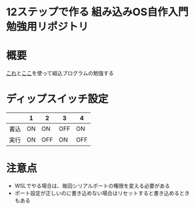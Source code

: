 12ステップで作る 組み込みOS自作入門 勉強用リポジトリ
===============

# 概要

[これ](https://www.amazon.co.jp/12%E3%82%B9%E3%83%86%E3%83%83%E3%83%97%E3%81%A7%E4%BD%9C%E3%82%8B%E7%B5%84%E8%BE%BC%E3%81%BFOS%E8%87%AA%E4%BD%9C%E5%85%A5%E9%96%80-%E5%9D%82%E4%BA%95-%E5%BC%98%E4%BA%AE/dp/4877832394)と[ここ](http://kozos.jp/books/makeos/)を使って組込プログラムの勉強する


# ディップスイッチ設定

|    | 1  | 2   | 3   | 4   |
|----|----|-----|-----|-----|
|書込| ON | ON  | OFF | ON  |
|実行| ON | OFF | ON  | OFF |

# 注意点

+ WSLでやる場合は、毎回シリアルポートの権限を変える必要がある
+ ポート設定が正しいのに書き込めない場合はリセットすると書き込めるときもある